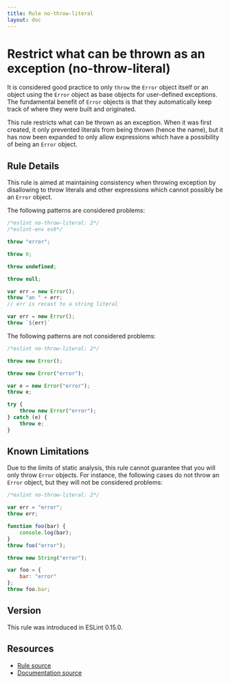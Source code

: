 ```yaml
---
title: Rule no-throw-literal
layout: doc
---
```

<!-- Note: No pull requests accepted for this file. See README.md in the root directory for details. -->

# Restrict what can be thrown as an exception (no-throw-literal)

It is considered good practice to only `throw` the `Error` object itself or an object using the `Error` object as base objects for user-defined exceptions.
The fundamental benefit of `Error` objects is that they automatically keep track of where they were built and originated.

This rule restricts what can be thrown as an exception.  When it was first created, it only prevented literals from being thrown (hence the name), but it has now been expanded to only allow expressions which have a possibility of being an `Error` object.

## Rule Details

This rule is aimed at maintaining consistency when throwing exception by disallowing to throw literals and other expressions which cannot possibly be an `Error` object.

The following patterns are considered problems:

```js
/*eslint no-throw-literal: 2*/
/*eslint-env es6*/

throw "error";

throw 0;

throw undefined;

throw null;

var err = new Error();
throw "an " + err;
// err is recast to a string literal

var err = new Error();
throw `${err}`

```

The following patterns are not considered problems:

```js
/*eslint no-throw-literal: 2*/

throw new Error();

throw new Error("error");

var e = new Error("error");
throw e;

try {
    throw new Error("error");
} catch (e) {
    throw e;
}
```

## Known Limitations

Due to the limits of static analysis, this rule cannot guarantee that you will only throw `Error` objects.  For instance, the following cases do not throw an `Error` object, but they will not be considered problems:

```js
/*eslint no-throw-literal: 2*/

var err = "error";
throw err;

function foo(bar) {
    console.log(bar);
}
throw foo("error");

throw new String("error");

var foo = {
    bar: "error"
};
throw foo.bar;
```

## Version

This rule was introduced in ESLint 0.15.0.

## Resources

* [Rule source](https://github.com/eslint/eslint/tree/master/lib/rules/no-throw-literal.js)
* [Documentation source](https://github.com/eslint/eslint/tree/master/docs/rules/no-throw-literal.md)
